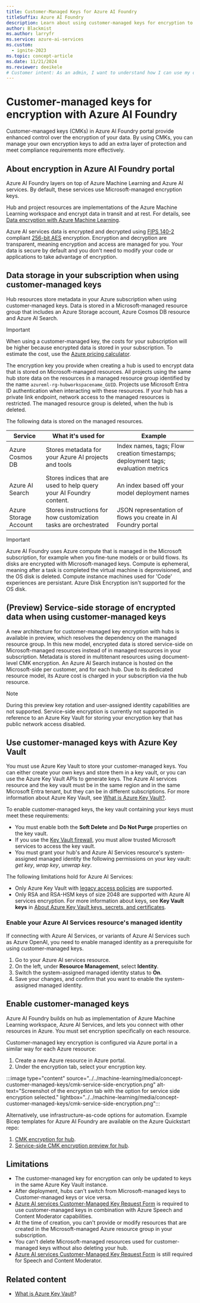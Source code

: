 ```yaml
---
title: Customer-Managed Keys for Azure AI Foundry
titleSuffix: Azure AI Foundry
description: Learn about using customer-managed keys for encryption to improve data security with Azure AI Foundry.
author: Blackmist
ms.author: larryfr
ms.service: azure-ai-services
ms.custom:
  - ignite-2023
ms.topic: concept-article
ms.date: 11/21/2024
ms.reviewer: deeikele
# Customer intent: As an admin, I want to understand how I can use my own encryption keys with Azure AI Foundry.
---
```


# Customer-managed keys for encryption with Azure AI Foundry

Customer-managed keys (CMKs) in Azure AI Foundry portal provide enhanced control over the encryption of your data. By using CMKs, you can manage your own encryption keys to add an extra layer of protection and meet compliance requirements more effectively.

## About encryption in Azure AI Foundry portal

Azure AI Foundry layers on top of Azure Machine Learning and Azure AI services. By default, these services use Microsoft-managed encryption keys. 

Hub and project resources are implementations of the Azure Machine Learning workspace and encrypt data in transit and at rest. For details, see [Data encryption with Azure Machine Learning](../../machine-learning/concept-data-encryption.md).

Azure AI services data is encrypted and decrypted using [FIPS 140-2](https://en.wikipedia.org/wiki/FIPS_140-2) compliant [256-bit AES](https://en.wikipedia.org/wiki/Advanced_Encryption_Standard) encryption. Encryption and decryption are transparent, meaning encryption and access are managed for you. Your data is secure by default and you don't need to modify your code or applications to take advantage of encryption.

## Data storage in your subscription when using customer-managed keys

Hub resources store metadata in your Azure subscription when using customer-managed keys. Data is stored in a Microsoft-managed resource group that includes an Azure Storage account, Azure Cosmos DB resource and Azure AI Search. 

> [!IMPORTANT]
> When using a customer-managed key, the costs for your subscription will be higher because encrypted data is stored in your subscription. To estimate the cost, use the [Azure pricing calculator](https://azure.microsoft.com/pricing/calculator/).

The encryption key you provide when creating a hub is used to encrypt data that is stored on Microsoft-managed resources. All projects using the same hub store data on the resources in a managed resource group identified by the name `azureml-rg-hubworkspacename_GUID`. Projects use Microsoft Entra ID authentication when interacting with these resources. If your hub has a private link endpoint, network access to the managed resources is restricted. The managed resource group is deleted, when the hub is deleted. 

The following data is stored on the managed resources.

|Service|What it's used for|Example|
|-----|-----|-----|
|Azure Cosmos DB|Stores metadata for your Azure AI projects and tools|Index names, tags; Flow creation timestamps; deployment tags; evaluation metrics|
|Azure AI Search|Stores indices that are used to help query your AI Foundry content.|An index based off your model deployment names|
|Azure Storage Account|Stores instructions for how customization tasks are orchestrated|JSON representation of flows you create in AI Foundry portal|

>[!IMPORTANT]
> Azure AI Foundry uses Azure compute that is managed in the Microsoft subscription, for example when you fine-tune models or or build flows. Its disks are encrypted with Microsoft-managed keys. Compute is ephemeral, meaning after a task is completed the virtual machine is deprovisioned, and the OS disk is deleted. Compute instance machines used for 'Code' experiences are persistant. Azure Disk Encryption isn't supported for the OS disk. 

## (Preview) Service-side storage of encrypted data when using customer-managed keys

A new architecture for customer-managed key encryption with hubs is available in preview, which resolves the dependency on the managed resource group. In this new model, encrypted data is stored service-side on Microsoft-managed resources instead of in managed resources in your subscription. Metadata is stored in multitenant resources using document-level CMK encryption. An Azure AI Search instance is hosted on the Microsoft-side per customer, and for each hub. Due to its dedicated resource model, its Azure cost is charged in your subscription via the hub resource.

> [!NOTE]
> During this preview key rotation and user-assigned identity capabilities are not supported. Service-side encryption is currently not supported in reference to an Azure Key Vault for storing your encryption key that has public network access disabled.

## Use customer-managed keys with Azure Key Vault

You must use Azure Key Vault to store your customer-managed keys. You can either create your own keys and store them in a key vault, or you can use the Azure Key Vault APIs to generate keys. The Azure AI services resource and the key vault must be in the same region and in the same Microsoft Entra tenant, but they can be in different subscriptions. For more information about Azure Key Vault, see [What is Azure Key Vault?](/azure/key-vault/general/overview).

To enable customer-managed keys, the key vault containing your keys must meet these requirements:

- You must enable both the **Soft Delete** and **Do Not Purge** properties on the key vault.
- If you use the [Key Vault firewall](/azure/key-vault/general/access-behind-firewall), you must allow trusted Microsoft services to access the key vault.
- You must grant your hub's and Azure AI Services resource's system-assigned managed identity the following permissions on your key vault: *get key*, *wrap key*, *unwrap key*.

The following limitations hold for Azure AI Services:
- Only Azure Key Vault with [legacy access policies](/azure/key-vault/general/assign-access-policy) are supported.
- Only RSA and RSA-HSM keys of size 2048 are supported with Azure AI services encryption. For more information about keys, see **Key Vault keys** in [About Azure Key Vault keys, secrets, and certificates](/azure/key-vault/general/about-keys-secrets-certificates).

### Enable your Azure AI Services resource's managed identity

If connecting with Azure AI Services, or variants of Azure AI Services such as Azure OpenAI, you need to enable managed identity as a prerequisite for using customer-managed keys.

1. Go to your Azure AI services resource.
1. On the left, under **Resource Management**, select **Identity**.
1. Switch the system-assigned managed identity status to **On**.
1. Save your changes, and confirm that you want to enable the system-assigned managed identity.

## Enable customer-managed keys

Azure AI Foundry builds on hub as implementation of Azure Machine Learning workspace, Azure AI Services, and lets you connect with other resources in Azure. You must set encryption specifically on each resource.

Customer-managed key encryption is configured via Azure portal in a similar way for each Azure resource:
1. Create a new Azure resource in Azure portal.
1. Under the encryption tab, select your encryption key.

:::image type="content" source="../../machine-learning/media/concept-customer-managed-keys/cmk-service-side-encryption.png" alt-text="Screenshot of the encryption tab with the option for service side encryption selected." lightbox="../../machine-learning/media/concept-customer-managed-keys/cmk-service-side-encryption.png":::

Alternatively, use infrastructure-as-code options for automation. Example Bicep templates for Azure AI Foundry are available on the Azure Quickstart repo:
1. [CMK encryption for hub](https://github.com/Azure/azure-quickstart-templates/tree/master/quickstarts/microsoft.machinelearningservices/aistudio-cmk).
1. [Service-side CMK encryption preview for hub](https://github.com/azure/azure-quickstart-templates/tree/master/quickstarts/microsoft.machinelearningservices/aistudio-cmk-service-side-encryption).

## Limitations

* The customer-managed key for encryption can only be updated to keys in the same Azure Key Vault instance.
* After deployment, hubs can't switch from Microsoft-managed keys to Customer-managed keys or vice versa.
* [Azure AI services Customer-Managed Key Request Form](https://aka.ms/cogsvc-cmk) is required to use customer-managed keys in combination with Azure Speech and Content Moderator capabilities.
* At the time of creation, you can't provide or modify resources that are created in the Microsoft-managed Azure resource group in your subscription.
* You can't delete Microsoft-managed resources used for customer-managed keys without also deleting your hub.
* [Azure AI services Customer-Managed Key Request Form](https://aka.ms/cogsvc-cmk) is still required for Speech and Content Moderator.

## Related content

* [What is Azure Key Vault](/azure/key-vault/general/overview)?

